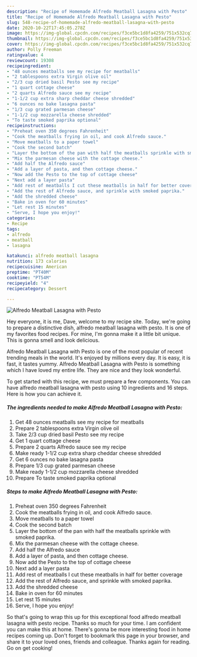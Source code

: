 ```yaml
---
description: "Recipe of Homemade Alfredo Meatball Lasagna with Pesto"
title: "Recipe of Homemade Alfredo Meatball Lasagna with Pesto"
slug: 548-recipe-of-homemade-alfredo-meatball-lasagna-with-pesto
date: 2020-10-22T17:45:05.278Z
image: https://img-global.cpcdn.com/recipes/f3ce5bc1d8fa4259/751x532cq70/alfredo-meatball-lasagna-with-pesto-recipe-main-photo.jpg
thumbnail: https://img-global.cpcdn.com/recipes/f3ce5bc1d8fa4259/751x532cq70/alfredo-meatball-lasagna-with-pesto-recipe-main-photo.jpg
cover: https://img-global.cpcdn.com/recipes/f3ce5bc1d8fa4259/751x532cq70/alfredo-meatball-lasagna-with-pesto-recipe-main-photo.jpg
author: Polly Freeman
ratingvalue: 4
reviewcount: 19308
recipeingredient:
- "48 ounces meatballs see my recipe for meatballs"
- "2 tablespoons extra Virgin olive oil"
- "2/3 cup dried basil Pesto see my recipe"
- "1 quart cottage cheese"
- "2 quarts Alfredo sauce see my recipe"
- "1-1/2 cup extra sharp cheddar cheese shredded"
- "6 ounces no bake lasagna pasta"
- "1/3 cup grated parmesan cheese"
- "1-1/2 cup mozzarella cheese shredded"
- "To taste smoked paprika optional"
recipeinstructions:
- "Preheat oven 350 degrees Fahrenheit"
- "Cook the meatballs frying in oil, and cook Alfredo sauce."
- "Move meatballs to a paper towel"
- "Cook the second batch"
- "Layer the bottom of the pan with half the meatballs sprinkle with smoked paprika."
- "Mix the parmesan cheese with the cottage cheese."
- "Add half the Alfredo sauce"
- "Add a layer of pasta, and then cottage cheese."
- "Now add the Pesto to the top of cottage cheese"
- "Next add a layer pasta"
- "Add rest of meatballs I cut these meatballs in half for better coverage"
- "Add the rest of Alfredo sauce, and sprinkle with smoked paprika."
- "Add the shredded cheese"
- "Bake in oven for 60 minutes"
- "Let rest 15 minutes"
- "Serve, I hope you enjoy!"
categories:
- Recipe
tags:
- alfredo
- meatball
- lasagna

katakunci: alfredo meatball lasagna 
nutrition: 173 calories
recipecuisine: American
preptime: "PT40M"
cooktime: "PT54M"
recipeyield: "4"
recipecategory: Dessert

---
```



![Alfredo Meatball Lasagna with Pesto](https://img-global.cpcdn.com/recipes/f3ce5bc1d8fa4259/751x532cq70/alfredo-meatball-lasagna-with-pesto-recipe-main-photo.jpg)

Hey everyone, it is me, Dave, welcome to my recipe site. Today, we're going to prepare a distinctive dish, alfredo meatball lasagna with pesto. It is one of my favorites food recipes. For mine, I'm gonna make it a little bit unique. This is gonna smell and look delicious.



Alfredo Meatball Lasagna with Pesto is one of the most popular of recent trending meals in the world. It's enjoyed by millions every day. It is easy, it is fast, it tastes yummy. Alfredo Meatball Lasagna with Pesto is something which I have loved my entire life. They are nice and they look wonderful.


To get started with this recipe, we must prepare a few components. You can have alfredo meatball lasagna with pesto using 10 ingredients and 16 steps. Here is how you can achieve it.

<!--inarticleads1-->

##### The ingredients needed to make Alfredo Meatball Lasagna with Pesto:

1. Get 48 ounces meatballs see my recipe for meatballs
1. Prepare 2 tablespoons extra Virgin olive oil
1. Take 2/3 cup dried basil Pesto see my recipe
1. Get 1 quart cottage cheese
1. Prepare 2 quarts Alfredo sauce see my recipe
1. Make ready 1-1/2 cup extra sharp cheddar cheese shredded
1. Get 6 ounces no bake lasagna pasta
1. Prepare 1/3 cup grated parmesan cheese
1. Make ready 1-1/2 cup mozzarella cheese shredded
1. Prepare To taste smoked paprika optional




<!--inarticleads2-->

##### Steps to make Alfredo Meatball Lasagna with Pesto:

1. Preheat oven 350 degrees Fahrenheit
1. Cook the meatballs frying in oil, and cook Alfredo sauce.
1. Move meatballs to a paper towel
1. Cook the second batch
1. Layer the bottom of the pan with half the meatballs sprinkle with smoked paprika.
1. Mix the parmesan cheese with the cottage cheese.
1. Add half the Alfredo sauce
1. Add a layer of pasta, and then cottage cheese.
1. Now add the Pesto to the top of cottage cheese
1. Next add a layer pasta
1. Add rest of meatballs I cut these meatballs in half for better coverage
1. Add the rest of Alfredo sauce, and sprinkle with smoked paprika.
1. Add the shredded cheese
1. Bake in oven for 60 minutes
1. Let rest 15 minutes
1. Serve, I hope you enjoy!




So that's going to wrap this up for this exceptional food alfredo meatball lasagna with pesto recipe. Thanks so much for your time. I am confident you can make this at home. There's gonna be more interesting food in home recipes coming up. Don't forget to bookmark this page in your browser, and share it to your loved ones, friends and colleague. Thanks again for reading. Go on get cooking!
